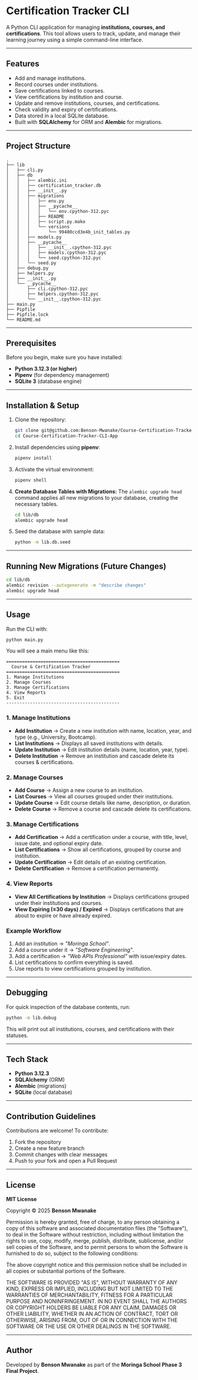 # Certification Tracker CLI

A Python CLI application for managing **institutions, courses, and certifications**. This tool allows users to track, update, and manage their learning journey using a simple command-line interface.

---

## Features

* Add and manage institutions.
* Record courses under institutions.
* Save certifications linked to courses.
* View certifications by institution and course.
* Update and remove institutions, courses, and certifications.
* Check validity and expiry of certifications.
* Data stored in a local SQLite database.
* Built with **SQLAlchemy** for ORM and **Alembic** for migrations.

---

## Project Structure

```
.
├── lib
│   ├── cli.py
│   ├── db
│   │   ├── alembic.ini
│   │   ├── certification_tracker.db
│   │   ├── __init__.py
│   │   ├── migrations
│   │   │   ├── env.py
│   │   │   ├── __pycache__
│   │   │   │   └── env.cpython-312.pyc
│   │   │   ├── README
│   │   │   ├── script.py.mako
│   │   │   └── versions
│   │   │       └── 99480ccd3e4b_init_tables.py
│   │   ├── models.py
│   │   ├── __pycache__
│   │   │   ├── __init__.cpython-312.pyc
│   │   │   ├── models.cpython-312.pyc
│   │   │   └── seed.cpython-312.pyc
│   │   └── seed.py
│   ├── debug.py
│   ├── helpers.py
│   ├── __init__.py
│   └── __pycache__
│       ├── cli.cpython-312.pyc
│       ├── helpers.cpython-312.pyc
│       └── __init__.cpython-312.pyc
├── main.py
├── Pipfile
├── Pipfile.lock
└── README.md
```

---

## Prerequisites

Before you begin, make sure you have installed:

* **Python 3.12.3 (or higher)**
* **Pipenv** (for dependency management)
* **SQLite 3** (database engine)

---

## Installation & Setup

1.  Clone the repository:

    ```bash
    git clone git@github.com:Benson-Mwanake/Course-Certification-Tracker-CLI-App.git
    cd Course-Certification-Tracker-CLI-App
    ```

2.  Install dependencies using **pipenv**:

    ```bash
    pipenv install
    ```

3.  Activate the virtual environment:

    ```bash
    pipenv shell
    ```

4.  **Create Database Tables with Migrations:** The `alembic upgrade head` command applies all new migrations to your database, creating the necessary tables.

    ```bash
    cd lib/db
    alembic upgrade head
    ```

5.  Seed the database with sample data:

    ```bash
    python -m lib.db.seed
    ```

---
## Running New Migrations (Future Changes)
   ```bash
   cd lib/db
   alembic revision --autogenerate -m "describe changes"
   alembic upgrade head
   ```

---

## Usage

Run the CLI with:

```bash
python main.py
```

You will see a main menu like this:

```
===========================================
  Course & Certification Tracker
===========================================
1. Manage Institutions
2. Manage Courses
3. Manage Certifications
4. View Reports
5. Exit
-------------------------------------------
```

### 1. Manage Institutions

* **Add Institution** → Create a new institution with name, location, year, and type (e.g., University, Bootcamp).
* **List Institutions** → Displays all saved institutions with details.
* **Update Institution** → Edit institution details (name, location, year, type).
* **Delete Institution** → Remove an institution and cascade delete its courses & certifications.

### 2. Manage Courses

* **Add Course** → Assign a new course to an institution.
* **List Courses** → View all courses grouped under their institutions.
* **Update Course** → Edit course details like name, description, or duration.
* **Delete Course** → Remove a course and cascade delete its certifications.

### 3. Manage Certifications

* **Add Certification** → Add a certification under a course, with title, level, issue date, and optional expiry date.
* **List Certifications** → Show all certifications, grouped by course and institution.
* **Update Certification** → Edit details of an existing certification.
* **Delete Certification** → Remove a certification permanently.

### 4. View Reports

* **View All Certifications by Institution** → Displays certifications grouped under their institutions and courses.
* **View Expiring (≤30 days) / Expired** → Displays certifications that are about to expire or have already expired.

### Example Workflow

1. Add an institution → *"Moringa School"*.
2. Add a course under it → *"Software Engineering"*.
3. Add a certification → *"Web APIs Professional"* with issue/expiry dates.
4. List certifications to confirm everything is saved.
5. Use reports to view certifications grouped by institution.

---

## Debugging

For quick inspection of the database contents, run:

```bash
python -m lib.debug
```

This will print out all institutions, courses, and certifications with their statuses.

---

## Tech Stack

* **Python 3.12.3**
* **SQLAlchemy** (ORM)
* **Alembic** (migrations)
* **SQLite** (local database)

---

## Contribution Guidelines

Contributions are welcome! To contribute:

1. Fork the repository
2. Create a new feature branch
3. Commit changes with clear messages
4. Push to your fork and open a Pull Request

---

## License

**MIT License**

Copyright © 2025 **Benson Mwanake**

Permission is hereby granted, free of charge, to any person obtaining a copy of this software and associated documentation files (the "Software"), to deal in the Software without restriction, including without limitation the rights to use, copy, modify, merge, publish, distribute, sublicense, and/or sell copies of the Software, and to permit persons to whom the Software is furnished to do so, subject to the following conditions:

The above copyright notice and this permission notice shall be included in all copies or substantial portions of the Software.

THE SOFTWARE IS PROVIDED "AS IS", WITHOUT WARRANTY OF ANY KIND, EXPRESS OR IMPLIED, INCLUDING BUT NOT LIMITED TO THE WARRANTIES OF MERCHANTABILITY, FITNESS FOR A PARTICULAR PURPOSE AND NONINFRINGEMENT. IN NO EVENT SHALL THE AUTHORS OR COPYRIGHT HOLDERS BE LIABLE FOR ANY CLAIM, DAMAGES OR OTHER LIABILITY, WHETHER IN AN ACTION OF CONTRACT, TORT OR OTHERWISE, ARISING FROM, OUT OF OR IN CONNECTION WITH THE SOFTWARE OR THE USE OR OTHER DEALINGS IN THE SOFTWARE.

---

## Author

Developed by **Benson Mwanake** as part of the **Moringa School Phase 3 Final Project**.
